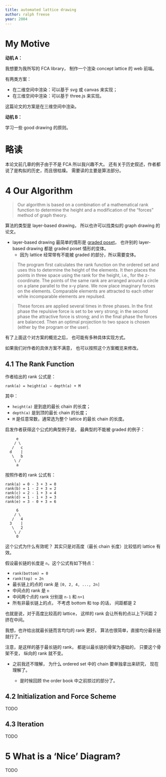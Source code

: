 ```yaml
---
title: automated lattice drawing
author: ralph freese
year: 2004
---
```


# My Motive

**动机 A：**

我想要为我所写的 FCA library，
制作一个渲染 concept lattice 的 web 前端。

有两类方案：

- 在二维空间中渲染：可以基于 svg 或 canvas 来实现；
- 在三维空间中渲染：可以基于 three.js 来实现。

这篇论文的方案是在三维空间中渲染。

**动机 B：**

学习一些 good drawing 的原则。

# 略读

本论文前几章的例子由于不是 FCA 所以我兴趣不大。
还有关于历史叙述，作者都说了是构拟的历史，而且很枯燥。
需要读的主要是算法部分。

# 4 Our Algorithm

> Our algorithm is based on a combination of a mathematical rank
> function to determine the height and a modification of the
> “forces” method of graph theory.

算法的类型是 layer-based drawing，
所以也许可以找类似的 graph drawing 的论文。

- layer-based drawing 最简单的情形是
  [graded poset](https://en.wikipedia.org/wiki/Graded_poset)，
  也许别的 layer-based drawing 都是 graded poset 情形的变体。
  - 因为 lattice 经常带有不能被 graded 的部分，所以需要变体。

> The program first calculates the rank function on the ordered set
> and uses this to determine the height of the elements. It then
> places the points in three space using the rank for the height,
> i.e., for the z-coordinate. The points of the same rank are arranged
> around a circle on a plane parallel to the x–y plane. We now place
> imaginary forces on the elements. Comparable elements are attracted
> to each other while incomparable elements are repulsed.

> These forces are applied several times in three phases. In the first
> phase the repulsive force is set to be very strong; in the second
> phase the attractive force is strong; and in the final phase the
> forces are balanced. Then an optimal projection to two space is
> chosen (either by the program or the user).

有了上面这个对方案的概览之后，
也可能有多种具体实现方式。

如果我们对作者的具体方案不满意，
也可以按照这个方案概览来修改。

## 4.1 The Rank Function

作者给出的 rank 公式是：

```
rank(a) = height(a) − depth(a) + M
```

其中：

- `height(a)` 是到底的最长 chain 的长度；
- `depth(a)` 是到顶的最长 chain 的长度；
- `M` 是任意常数，通常选为整个 lattice 的最长 chain 的长度。

启发作者获得这个公式的典型例子是，
最典型的不能被 graded 的例子：

```
     e
    / \
   /   c
  d    |
   \   b
    \ /
     a
```

按照作者的 rank 公式有：

```
rank(a) = 0 - 3 + 3 = 0
rank(b) = 1 - 2 + 3 = 2
rank(c) = 2 - 1 + 3 = 4
rank(d) = 1 - 1 + 3 = 3
rank(e) = 3 - 0 + 3 = 6
```

```
     6
    / \
   /   4
  3    |
   \   2
    \ /
     0
```

这个公式为什么有效呢？
其实只是对高度（最长 chain 长度）比较低的 lattice 有效。

假设最长链的长度是 `n`，这个公式有如下特点：

- `rank(bottom) = 0`
- `rank(top) = 2n`
- 最长链上的点的 rank 是 `[0, 2, 4, ..., 2n]`
- 中间点的 rank 是 `n`
- 中间两个点的 rank 分别是 `n-1` 和 `n+1`
- 所有非最长链上的点，
  不考虑 bottom 和 top 的话，
  间距都是 2

也就是说，对于高度比较高的 lattice，
这样的 rank 会让所有的点以上下间距 2 挤在中间。

我想，也许给出就最长链而言均匀的 rank 更好。
算法也很简单，直接均分最长链就行了。

注意，是这样的基于最长链的 rank，
都是以最长链的骨架为基础的，
只要这个骨架不变，
纵向的 rank 就不变。

- 之前我还不理解，
  为什么 ordered set 中的 chain
  要单独拿出来研究，
  现在理解了。

  - 是时候回顾 the order book 中之前掠过的部分了。

## 4.2 Initialization and Force Scheme

TODO

## 4.3 Iteration

TODO

# 5 What is a ‘Nice’ Diagram?

TODO
